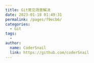 ```yaml
---
title: Git常见场景解决
date: 2023-01-18 01:49:31
permalink: /pages/f9ecb6/
categories:
  - Git
tags:
  - 
author: 
  name: CoderSnail
  link: https://github.com/coderSnail
---
```


